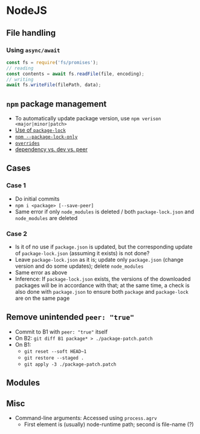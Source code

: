 # NodeJS

## File handling
### Using `async/await`
```js
const fs = require('fs/promises');
// reading
const contents = await fs.readFile(file, encoding);
// writing
await fs.writeFile(filePath, data);
```

## `npm` package management
- To automatically update package version, use `npm verison <major|minor|patch>`
- [Use of `package-lock`](https://stackoverflow.com/questions/44297803/what-is-the-role-of-the-package-lock-json)
- [`npm --package-lock-only`](https://stackoverflow.com/questions/55599356/what-does-npm-i-package-lock-only-do?rq=3)
- [`overrides`](https://stackoverflow.com/questions/15806152/how-do-i-override-nested-npm-dependency-versions)
- [dependency vs. dev vs. peer](https://stackoverflow.com/questions/18875674/whats-the-difference-between-dependencies-devdependencies-and-peerdependencie)

## Cases
### Case 1
- Do initial commits
- `npm i <package> [--save-peer]`
- Same error if only `node_modules` is deleted / both `package-lock.json` and `node_modules` are deleted
### Case 2
- Is it of no use if `package.json` is updated, but the corresponding update of `package-lock.json` (assuming it exists) is not done?
- Leave `package-lock.json` as it is; update only `package.json` (change version and do some updates); delete `node_modules`
- Same error as above
- Inference: If `package-lock.json` exists, the versions of the downloaded packages will be in accordance with that;
  at the same time, a check is also done with `package.json` to ensure both `package` and `package-lock` are on the same page

## Remove unintended `peer: "true"`
- Commit to B1 with `peer: "true"` itself
- On B2: `git diff B1 package* > ./package-patch.patch`
- On B1: 
  - `git reset --soft HEAD~1`
  - `git restore --staged .`
  - `git apply -3 ./package-patch.patch`

## Modules

## Misc
- Command-line arguments: Accessed using `process.agrv`
  - First element is (usually) node-runtime path; second is file-name (?)
